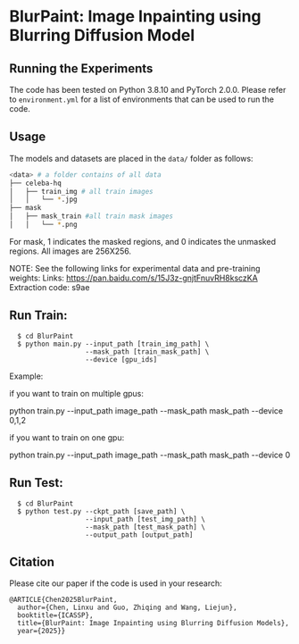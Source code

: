 
# BlurPaint: Image Inpainting using Blurring Diffusion Model


## Running the Experiments
The code has been tested on Python 3.8.10 and PyTorch 2.0.0. 
Please refer to `environment.yml` for a list of environments that can be used to run the code.

## Usage

The models and datasets are placed in the `data/` folder as follows:
```bash
<data> # a folder contains of all data
├── celeba-hq 
│   ├── train_img # all train images
│   │   └── *.jpg
├── mask 
│   ├── mask_train #all train mask images
│   │   └── *.png
```
For mask, 1 indicates the masked regions, and 0 indicates the unmasked
regions. All images are 256X256.

NOTE: See the following links for experimental data and pre-training weights:
Links: https://pan.baidu.com/s/15J3z-gnjtFnuvRH8ksczKA 
Extraction code: s9ae 

## Run Train:

```
  $ cd BlurPaint
  $ python main.py --input_path [train_img_path] \
                   --mask_path [train_mask_path] \
                   --device [gpu_ids]
```
Example:

if you want to train on multiple gpus:

python train.py --input_path image_path --mask_path mask_path --device 0,1,2

if you want to train on one gpu:

python train.py --input_path image_path --mask_path mask_path --device 0


## Run Test:
```
  $ cd BlurPaint
  $ python test.py --ckpt_path [save_path] \
                   --input_path [test_img_path] \
                   --mask_path [test_mask_path] \
                   --output_path [output_path]
```
## Citation
Please cite our paper if the code is used in your research:
```
@ARTICLE{Chen2025BlurPaint,
  author={Chen, Linxu and Guo, Zhiqing and Wang, Liejun},
  booktitle={ICASSP}, 
  title={BlurPaint: Image Inpainting using Blurring Diffusion Models}, 
  year={2025}}
```
